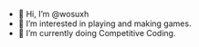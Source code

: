 - 👋 Hi, I’m @wosuxh
- 👀 I’m interested in playing and making games.
- 🌱 I’m currently doing Competitive Coding.
<!-- - 💞️ I’m looking to collaborate on ... -->
<!-- - 📫 How to reach me ... -->

<!---
wosuxh/wosuxh is a ✨ special ✨ repository because its `README.md` (this file) appears on your GitHub profile.
You can click the Preview link to take a look at your changes.
--->
